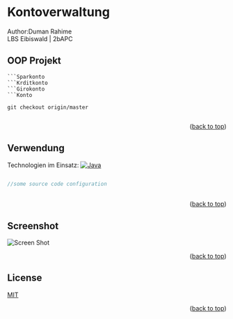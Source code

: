 # Kontoverwaltung
Author:Duman Rahime 
<br>LBS Eibiswald | 2bAPC
 
## OOP Projekt
 
```Klassen
```Sparkonto
```Krditkonto
```Girokonto
```Konto
 
git checkout origin/master
 
```
<p align="right">(<a href="#readme-top">back to top</a>)</p>
 
## Verwendung
Technologien im Einsatz:
[![Java][java.com]][java-url]
 
```Java
 
//some source code configuration
 
```
<p align="right">(<a href="#readme-top">back to top</a>)</p>
 
## Screenshot
 
![Screen Shot]()
 
<p align="right">(<a href="#readme-top">back to top</a>)</p>
 
## License
 
[MIT](https://choosealicense.com/licenses/mit/)
<p align="right">(<a href="#readme-top">back to top</a>)</p>
 
<!-- MARKDOWN LINKS & IMAGES -->
<!-- https://www.markdownguide.org/basic-syntax/#reference-style-links -->
[java.com]: https://img.shields.io/badge/Java-ED8B00?style=for-the-badge&logo=openjdk&logoColor=white
[java-url]: https://www.java.com/de/
[product-screenshot]: program.png
